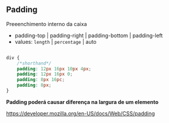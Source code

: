 ## Padding
Preeenchimento interno da caixa

- padding-top | padding-right | padding-bottom | padding-left
- values: `length` | `percentage` | auto

```css

div {
    /*shorthand*/
    padding: 12px 16px 10px 4px;
    padding: 12px 16px 0;
    padding: 8px 16pc;
    padding: 8px;
}
```

 **Padding poderá causar diferença na largura de um elemento**

 https://developer.mozilla.org/en-US/docs/Web/CSS/padding